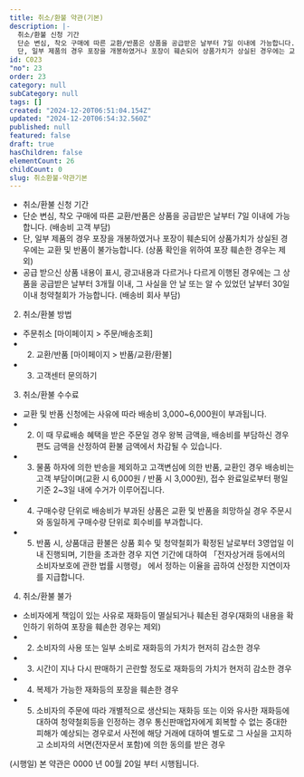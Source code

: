 ```yaml
---
title: 취소/환불 약관(기본)
description: |-
  취소/환불 신청 기간
  단순 변심, 착오 구매에 따른 교환/반품은 상품을 공급받은 날부터 7일 이내에 가능합니다. (배송비 고객 부담)
  단, 일부 제품의 경우 포장을 개봉하였거나 포장이 훼손되어 상품가치가 상실된 경우에는 교환 및 반품이 불가능합니다.
id: C023
"no": 23
order: 23
category: null
subCategory: null
tags: []
created: "2024-12-20T06:51:04.154Z"
updated: "2024-12-20T06:54:32.560Z"
published: null
featured: false
draft: true
hasChildren: false
elementCount: 26
childCount: 0
slug: 취소환불-약관기본
---
```


- 취소/환불 신청 기간
- 단순 변심, 착오 구매에 따른 교환/반품은 상품을 공급받은 날부터 7일 이내에 가능합니다. (배송비 고객 부담)
- 단, 일부 제품의 경우 포장을 개봉하였거나 포장이 훼손되어 상품가치가 상실된 경우에는 교환 및 반품이 불가능합니다. (상품 확인을 위하여 포장 훼손한 경우는 제외)
- 공급 받으신 상품 내용이 표시, 광고내용과 다르거나 다르게 이행된 경우에는 그 상품을 공급받은 날부터 3개월 이내, 그 사실을 안 날 또는 알 수 있었던 날부터 30일 이내 청약철회가 가능합니다. (배송비 회사 부담)


2. 취소/환불 방법

- 주문취소 [마이페이지 > 주문/배송조회]
- 2) 교환/반품 [마이페이지 > 반품/교환/환불] 
- 3) 고객센터 문의하기


3. 취소/환불 수수료

- 교환 및 반품 신청에는 사유에 따라 배송비 3,000~6,000원이 부과됩니다. 
- 2) 이 때 무료배송 혜택을 받은 주문일 경우 왕복 금액을, 배송비를 부담하신 경우 편도 금액을 산정하여 환불 금액에서 차감될 수 있습니다.
- 3) 물품 하자에 의한 반송을 제외하고 고객변심에 의한 반품, 교환인 경우 배송비는 고객 부담이며(교환 시 6,000원 / 반품 시 3,000원), 접수 완료일로부터 평일 기준 2~3일 내에 수거가 이루어집니다.
- 4) 구매수량 단위로 배송비가 부과된 상품은 교환 및 반품을 희망하실 경우 주문시와 동일하게 구매수량 단위로 회수비를 부과합니다.
- 5) 반품 시, 상품대금 환불은 상품 회수 및 청약철회가 확정된 날로부터 3영업일 이내 진행되며, 기한을 초과한 경우 지연 기간에 대하여 「전자상거래 등에서의 소비자보호에 관한 법률 시행령」 에서 정하는 이율을 곱하여 산정한 지연이자를 지급합니다.


4. 취소/환불 불가

- 소비자에게 책임이 있는 사유로 재화등이 멸실되거나 훼손된 경우(재화의 내용을 확인하기 위하여 포장을 훼손한 경우는 제외)
- 2) 소비자의 사용 또는 일부 소비로 재화등의 가치가 현저히 감소한 경우
- 3) 시간이 지나 다시 판매하기 곤란할 정도로 재화등의 가치가 현저히 감소한 경우
- 4) 복제가 가능한 재화등의 포장을 훼손한 경우
- 5) 소비자의 주문에 따라 개별적으로 생산되는 재화등 또는 이와 유사한 재화등에 대하여 청약철회등을 인정하는 경우 통신판매업자에게 회복할 수 없는 중대한 피해가 예상되는 경우로서 사전에 해당 거래에 대하여 별도로 그 사실을 고지하고 소비자의 서면(전자문서 포함)에 의한 동의를 받은 경우


(시행일) 본 약관은 0000 년 00월 20일 부터 시행됩니다.
